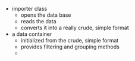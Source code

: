 - importer class
    - opens the data base
    - reads the data
    - converts it into a really crude, simple format
- a data container
    - initialized from the crude, simple format
    - provides filtering and grouping methods
    - 
